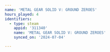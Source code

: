 ```yaml
---
name: 'METAL GEAR SOLID V: GROUND ZEROES'
hours_played: 4
identifiers:
  - type: steam
    appid: '311340'
    name: 'METAL GEAR SOLID V: GROUND ZEROES'
    synced_on: '2024-07-04'

---
```

